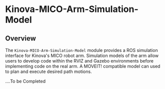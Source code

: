 Kinova-MICO-Arm-Simulation-Model
============================

## Overview 

The ``Kinova-MICO-Arm-Simulation-Model`` module provides a ROS simulation interface for Kinova's MICO robot arm. Simulation models of the arm allow users to develop code within the RVIZ and Gazebo environments before implementing code on the real arm. A MOVEIT! compatible model can used to plan and execute desired path motions.

....To be Completed

